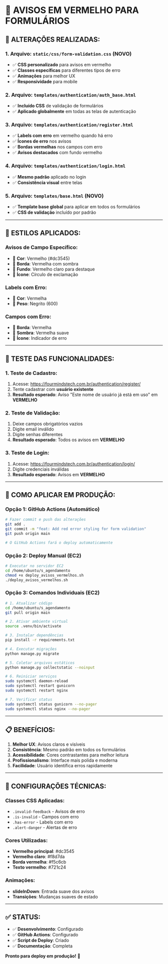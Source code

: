 # 🎨 AVISOS EM VERMELHO PARA FORMULÁRIOS

## 🎯 **ALTERAÇÕES REALIZADAS:**

### **1. Arquivo: `static/css/form-validation.css` (NOVO)**
- ✅ **CSS personalizado** para avisos em vermelho
- ✅ **Classes específicas** para diferentes tipos de erro
- ✅ **Animações** para melhor UX
- ✅ **Responsividade** para mobile

### **2. Arquivo: `templates/authentication/auth_base.html`**
- ✅ **Incluído CSS** de validação de formulários
- ✅ **Aplicado globalmente** em todas as telas de autenticação

### **3. Arquivo: `templates/authentication/register.html`**
- ✅ **Labels com erro** em vermelho quando há erro
- ✅ **Ícones de erro** nos avisos
- ✅ **Bordas vermelhas** nos campos com erro
- ✅ **Avisos destacados** com fundo vermelho

### **4. Arquivo: `templates/authentication/login.html`**
- ✅ **Mesmo padrão** aplicado no login
- ✅ **Consistência visual** entre telas

### **5. Arquivo: `templates/base.html` (NOVO)**
- ✅ **Template base global** para aplicar em todos os formulários
- ✅ **CSS de validação** incluído por padrão

---

## 🎨 **ESTILOS APLICADOS:**

### **Avisos de Campo Específico:**
- 🔴 **Cor**: Vermelho (#dc3545)
- 🔴 **Borda**: Vermelha com sombra
- 🔴 **Fundo**: Vermelho claro para destaque
- 🔴 **Ícone**: Círculo de exclamação

### **Labels com Erro:**
- 🔴 **Cor**: Vermelha
- 🔴 **Peso**: Negrito (600)

### **Campos com Erro:**
- 🔴 **Borda**: Vermelha
- 🔴 **Sombra**: Vermelha suave
- 🔴 **Ícone**: Indicador de erro

---

## 🧪 **TESTE DAS FUNCIONALIDADES:**

### **1. Teste de Cadastro:**
1. Acesse: https://fourmindstech.com.br/authentication/register/
2. Tente cadastrar com **usuário existente**
3. **Resultado esperado**: Aviso "Este nome de usuário já está em uso" em **VERMELHO**

### **2. Teste de Validação:**
1. Deixe campos obrigatórios vazios
2. Digite email inválido
3. Digite senhas diferentes
4. **Resultado esperado**: Todos os avisos em **VERMELHO**

### **3. Teste de Login:**
1. Acesse: https://fourmindstech.com.br/authentication/login/
2. Digite credenciais inválidas
3. **Resultado esperado**: Avisos em **VERMELHO**

---

## 🚀 **COMO APLICAR EM PRODUÇÃO:**

### **Opção 1: GitHub Actions (Automático)**
```bash
# Fazer commit e push das alterações
git add .
git commit -m "feat: Add red error styling for form validation"
git push origin main

# O GitHub Actions fará o deploy automaticamente
```

### **Opção 2: Deploy Manual (EC2)**
```bash
# Executar no servidor EC2
cd /home/ubuntu/s_agendamento
chmod +x deploy_avisos_vermelhos.sh
./deploy_avisos_vermelhos.sh
```

### **Opção 3: Comandos Individuais (EC2)**
```bash
# 1. Atualizar código
cd /home/ubuntu/s_agendamento
git pull origin main

# 2. Ativar ambiente virtual
source .venv/bin/activate

# 3. Instalar dependências
pip install -r requirements.txt

# 4. Executar migrações
python manage.py migrate

# 5. Coletar arquivos estáticos
python manage.py collectstatic --noinput

# 6. Reiniciar serviços
sudo systemctl daemon-reload
sudo systemctl restart gunicorn
sudo systemctl restart nginx

# 7. Verificar status
sudo systemctl status gunicorn --no-pager
sudo systemctl status nginx --no-pager
```

---

## 📋 **BENEFÍCIOS:**

1. **Melhor UX**: Avisos claros e visíveis
2. **Consistência**: Mesmo padrão em todos os formulários
3. **Acessibilidade**: Cores contrastantes para melhor leitura
4. **Profissionalismo**: Interface mais polida e moderna
5. **Facilidade**: Usuário identifica erros rapidamente

---

## 🔧 **CONFIGURAÇÕES TÉCNICAS:**

### **Classes CSS Aplicadas:**
- `.invalid-feedback` - Avisos de erro
- `.is-invalid` - Campos com erro
- `.has-error` - Labels com erro
- `.alert-danger` - Alertas de erro

### **Cores Utilizadas:**
- **Vermelho principal**: #dc3545
- **Vermelho claro**: #f8d7da
- **Borda vermelha**: #f5c6cb
- **Texto vermelho**: #721c24

### **Animações:**
- **slideInDown**: Entrada suave dos avisos
- **Transições**: Mudanças suaves de estado

---

## ✅ **STATUS:**
- ✅ **Desenvolvimento**: Configurado
- ✅ **GitHub Actions**: Configurado
- ✅ **Script de Deploy**: Criado
- ✅ **Documentação**: Completa

**Pronto para deploy em produção!** 🚀
